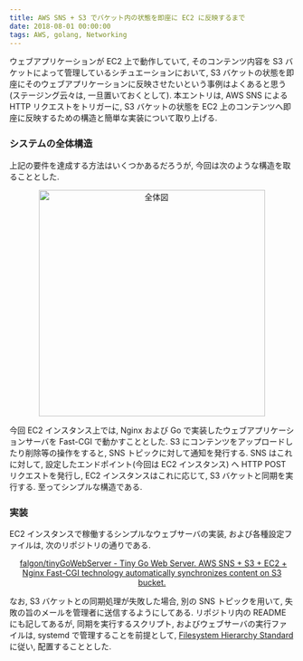 ```yaml
---
title: AWS SNS + S3 でバケット内の状態を即座に EC2 に反映するまで
date: 2018-08-01 00:00:00
tags: AWS, golang, Networking
---
```


ウェブアプリケーションが EC2 上で動作していて,
そのコンテンツ内容を S3 バケットによって管理しているシチュエーションにおいて, 
S3 バケットの状態を即座にそのウェブアプリケーションに反映させたいという事例はよくあると思う(ステージング云々は, 一旦置いておくとして).
本エントリは, AWS SNS による HTTP リクエストをトリガーに, 
S3 バケットの状態を EC2 上のコンテンツへ即座に反映するための構造と簡単な実装について取り上げる.

### システムの全体構造

上記の要件を達成する方法はいくつかあるだろうが, 今回は次のような構造を取ることとした.

<div style="text-align:center">
<img src="../../../../../images/2018/August/UD.png" alt="全体図" width="400"/>
</div>

今回 EC2 インスタンス上では, Nginx および Go で実装したウェブアプリケーションサーバを Fast-CGI で動かすこととした.
S3 にコンテンツをアップロードしたり削除等の操作をすると, SNS トピックに対して通知を発行する.
SNS はこれに対して, 設定したエンドポイント(今回は EC2 インスタンス) へ HTTP POST リクエストを発行し, 
EC2 インスタンスはこれに応じて, S3 バケットと同期を実行する. 至ってシンプルな構造である. 

### 実装

EC2 インスタンスで稼働するシンプルなウェブサーバの実装, および各種設定ファイルは, 次のリポジトリの通りである.

<p style="text-align: center;">
<i class="fab fa-github" style="font-size: large; margin-right: 5px;"></i>
<a href="https://github.com/falgon/tinyGoWebServer">falgon/tinyGoWebServer - Tiny Go Web Server. AWS SNS + S3 + EC2 + Nginx Fast-CGI technology automatically synchronizes content on S3 bucket.</a>
</p>

なお, S3 バケットとの同期処理が失敗した場合, 別の SNS トピックを用いて, 失敗の旨のメールを管理者に送信するようにしてある.
リポジトリ内の README にも記してあるが, 同期を実行するスクリプト, およびウェブサーバの実行ファイルは, systemd で管理することを前提として,
[Filesystem Hierarchy Standard](http://www.pathname.com/fhs/) に従い, 配置することとした.
